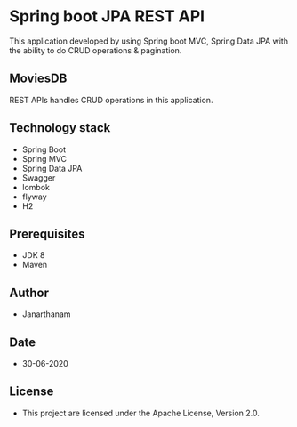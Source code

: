 # Spring boot JPA REST API

This application developed by using Spring boot MVC, Spring Data JPA with the ability to do CRUD operations & pagination.

## MoviesDB

REST APIs handles CRUD operations in this application. 

## Technology stack
-   Spring Boot
-   Spring MVC
-   Spring Data JPA
-   Swagger
-   lombok
-   flyway
-   H2

## Prerequisites
- JDK 8
- Maven

## Author
-   Janarthanam

## Date
-   30-06-2020

## License
-   This project are licensed under the Apache License, Version 2.0.
